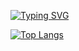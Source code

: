 [![Typing SVG](https://readme-typing-svg.herokuapp.com?color=%2336BCF7&lines=Young+programmer)](https://git.io/typing-svg)

[![Top Langs](https://github-readme-stats.vercel.app/api/top-langs/?username=anuraghazra&layout=compact)](https://github.com/anuraghazra/github-readme-stats)
